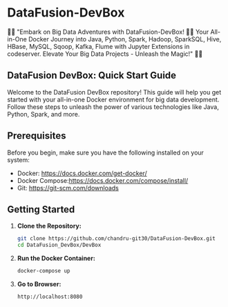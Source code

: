 # DataFusion-DevBox
🚀✨ "Embark on Big Data Adventures with DataFusion-DevBox! 🐍🚀 Your All-in-One Docker Journey into Java, Python, Spark, Hadoop,  SparkSQL, Hive, HBase, MySQL, Sqoop, Kafka, Flume with Jupyter Extensions in codeserver. Elevate Your Big Data Projects - Unleash the Magic!" 🌟🔥

## DataFusion DevBox: Quick Start Guide
Welcome to the DataFusion DevBox repository! This guide will help you get started with your all-in-one Docker environment for big data development. Follow these steps to unleash the power of various technologies like Java, Python, Spark, and more.

## Prerequisites
Before you begin, make sure you have the following installed on your system:

- Docker: https://docs.docker.com/get-docker/
- Docker Compose:https://docs.docker.com/compose/install/
- Git: https://git-scm.com/downloads

## Getting Started

1. **Clone the Repository:**
   ```bash
   git clone https://github.com/chandru-git30/DataFusion-DevBox.git
   cd DataFusion_DevBox/DevBox
   ```
2. **Run the Docker Container:**
   ```bash
   docker-compose up
   ```
3. **Go to Browser:**
   ```bash
   http://localhost:8080
   ```

